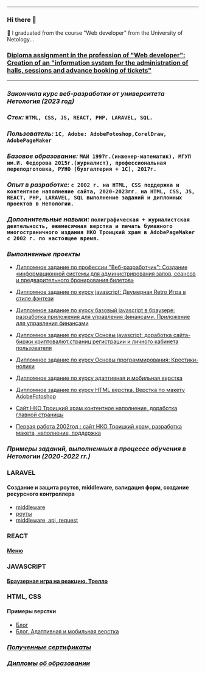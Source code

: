 ________________________________________________________________________
### Hi there 👋                                                                   
🌱 I graduated from the course "Web developer" from the University of Netology... 

<!--
**Svetlana-Kutyeva1974/Svetlana-Kutyeva1974** is a ✨ _special_ ✨ repository because its `README.md` (this file) appears on your GitHub profile.

Here are some ideas to get you started:

- 🔭 I’m currently working on ...
- 🌱 I’m currently learning ...
- 👯 I’m looking to collaborate on ...
- 🤔 I’m looking for help with ...
- 💬 Ask me about ...
- 📫 How to reach me: ...
- 😄 Pronouns: ...
- ⚡ Fun fact: ...
I graduated from the web developer course
-->
### [Diploma assignment in the profession of "Web developer": Creation of an "information system for the administration of halls, sessions and advance booking of tickets"](https://github.com/Svetlana-Kutyeva1974/fs-diplom-react.git) 

________________________________________________________________________

### *Закончила курс веб-разработки от  университета Нетология (2023 год)*

### *Стек:* `HTML, CSS, JS, REACT, PHP, LARAVEL, SQL.`

### *Пользователь:* `1С, Adobe: AdobeFotoshop,CorelDraw, AdobePageMaker`

### *Базовое образование:* `МАИ 1997г.(инженер-математик), МГУП им.И. Федорова 2015г.(журналист), профессиональная переподготовка, РУНО (бухгалтерия + 1С), 2017г.`

### *Опыт в разработке:* `с 2002 г. на HTML, CSS поддержка и контентное наполнение сайта, 2020-2023гг. на HTML, CSS, JS, REACT, PHP, LARAVEL, SQL выполнение заданий и дипломных проектов в Нетологии. `

### *Дополнительные навыки:* `полиграфическая + журналистская деятельность, ежемесячная верстка и печать бумажного многостраничного издания НКО Троицкий храм в AdobePageMaker с 2002 г. по настоящее время.`

### *Выполненные проекты*

* [Дипломное задание по профессии "Веб-разработчик": Создание «информационной системы для администрирования залов, сеансов и предварительного бронирования билетов»](https://github.com/Svetlana-Kutyeva1974/fs-diplom-react.git)

* [Дипломное задание по курсу javascript: Двумерная Retro Игра  в стиле фэнтези](https://github.com/Svetlana-Kutyeva1974/0-js-diplom.git)

* [Дипломное задание по курсу базовый javascript в браузере: разработка приложения для управления финансами. Приложение для управления финансами](https://github.com/Svetlana-Kutyeva1974/bhj-diploma.git)

* [Дипломное задание по курсу Основы javascript: доработка сайта-биржи криптовалют,страниц регистрации и личного кабинета пользователя](https://github.com/Svetlana-Kutyeva1974/bjs-diplom.git)

* [Дипломное задание по курсу Основы программирования: Крестики-нолики](https://replit.com/@kutyovas/Diplom-na-provierku-1var)

* [Дипломное задание по курсу адаптивная и мобильная верстка](https://svetlana-kutyeva1974.github.io/mq-31-diplom/)

* [Дипломное задание по курсу HTML верстка. Верстка по макету AdobeFotoshop](https://codepen.io/Svetlana-Kutyeva/pen/NWbRJzm)

* [Сайт НКО Троицкий храм контентное наполнение, доработка главной страницы](http://selci-orthodoxy.ru/)

* [Первая работа 2002год : cайт НКО Троицкий храм, разработка макета, наполнение, поддержка]()

### *Примеры заданий, выполненных в процессе обучения в Нетологии (2020-2022 гг.)*

###  LARAVEL

#### Создание и защита роутов, middleware, валидация форм, создание ресурсного контроллера
* [middleware](https://github.com/Svetlana-Kutyeva1974/home3_laravel_project.git)
* [роуты](https://github.com/Svetlana-Kutyeva1974/home2_laravel_project.git)
* [middleware, api, request](https://github.com/Svetlana-Kutyeva1974/home4_laravel_project.git)

### REACT

#### [Меню](https://github.com/Svetlana-Kutyeva1974/ra9.1.git)

### JAVASCRIPT

#### [Браузерная игра на реакцию. Трелло](https://github.com/Svetlana-Kutyeva1974/ahj-dnd-trello.git)

### HTML, CSS

#### Примеры верстки
* [Блог](https://codepen.io/Svetlana-Kutyeva/pen/NWbRJzm)
* [Блог. Адаптивная и мобильная верстка]()

### *[Полученные сертификаты](https://github.com/Svetlana-Kutyeva1974/certifiсates)*

### *[Дипломы об образовании](https://github.com/Svetlana-Kutyeva1974/diploms)*
